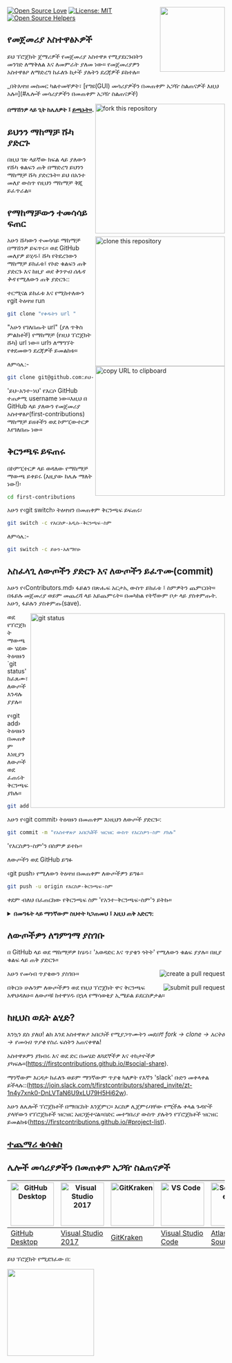 [![Open Source Love](https://badges.frapsoft.com/os/v1/open-source.svg?v=103)](https://github.com/ellerbrock/open-source-badges/)
[<img align="right" width="150" src="https://firstcontributions.github.io/assets/Readme/join-slack-team.png">](https://join.slack.com/t/firstcontributors/shared_invite/zt-1hg51qkgm-Xc7HxhsiPYNN3ofX2_I8FA)
[![License: MIT](https://img.shields.io/badge/License-MIT-green.svg)](https://opensource.org/licenses/MIT)
[![Open Source Helpers](https://www.codetriage.com/roshanjossey/first-contributions/badges/users.svg)](https://www.codetriage.com/roshanjossey/first-contributions)

## የመጀመሪያ አስተዋፅኦዎች

ይህ ፕሮጀክት ጀማሪዎች የመጀመሪያ አስተዋጾ የሚያደርጉበትን መንገድ ለማቅለል እና ለመምራት ያለመ ነው። የመጀመሪያዎን አስተዋፅዖ ለማድረግ ከፈለጉ ከታች ያሉትን ደረጃዎች ይከተሉ።

_በትእዛዝ መስመር ካልተመቸዎት፣ [የግዩ(GUI) መሳሪያዎችን በመጠቀም አጋዥ ስልጠናዎች እዚህ አሉ።](#ሌሎች መሳሪያዎችን በመጠቀም አጋዥ ስልጠናዎች)

<img align="right" width="300" src="https://firstcontributions.github.io/assets/Readme/fork.png" alt="fork this repository" />

#### በማሽንዎ ላይ ጊት ከሌለዎት ፤ [ይጫኑት።](https://docs.github.com/en/get-started/quickstart/set-up-git).

## ይህንን ማከማቻ ሹካ ያድርጉ

በዚህ ገጽ ላይኛው ክፍል ላይ ያለውን የሹካ ቁልፍን ጠቅ በማድረግ ይህንን ማከማቻ ሹካ ያድርጉት።
ይህ በአንተ መለያ ውስጥ የዚህን ማከማቻ ቅጂ ይፈጥራል።

## የማከማቻውን ተመሳሳይ ፍጠር

<img align="right" width="300" src="https://firstcontributions.github.io/assets/Readme/clone.png" alt="clone this repository" />

አሁን ሹካውን ተመሳሳይ ማከማቻ በማሽንዎ ይፍጥሩ። ወደ GitHub መለያዎ ይሂዱ፤ ሹካ የትደረገውን ማከማቻ ይክፈቱ፤ የኮድ ቁልፍን ጠቅ ያድርጉ እና  ከዚያ _ወደ ቅንጥብ ሰሌዳ ቅዳ_ የሚለውን ጠቅ ያድርጉ::

ተርሚናል ይክፈቱ እና የሚከተለውን የgit ትዕዛዝ run 

```bash
git clone "የቀዱትን url "
```

"አሁን የገለበጡት url" (ያለ ጥቅስ ምልክቶች) የማከማቻ (የዚህ ፕሮጀክት ሹካ) url ነው። urlን ለማግኘት የቀደመውን ደረጃዎች ይመልከቱ።

<img align="right" width="300" src="https://firstcontributions.github.io/assets/Readme/copy-to-clipboard.png" alt="copy URL to clipboard" />

ለምሳሌ:-

```bash
git clone git@github.com:ይህ-አንተ-ነህ/first-contributions.git
```

'ይህ-አንተ-ነህ' የእርሶ GitHub ተጠቃሚ username ነው።እዚህ በ GitHub ላይ ያለውን የመጀመሪያ አስተዋፅዖ(first-contributions) ማከማቻ ይዘቶችን ወደ ኮምፒውተርዎ እየገለበጡ ነው።

## ቅርንጫፍ ይፍጠሩ

በኮምፒተርዎ ላይ ወዳለው የማከማቻ ማውጫ ይቀይሩ (እዚያው ከሌሉ ማለት ነው!)፡

```bash
cd first-contributions
```

አሁን የ‹git switch› ትዕዛዝን በመጠቀም ቅርንጫፍ ይፍጠሩ፡

```bash
git switch -c የእርስዎ-አዲሱ-ቅርንጫፍ-ስም
```

ለምሳሌ:-

```bash
git switch -c ይሁን-አለማየሁ
```

## አስፈላጊ ለውጦችን ያድርጉ እና ለውጦችን ይፈጥሙ(commit)

አሁን የ‹Contributors.md› ፋይልን በጽሑፍ አርታኢ ውስጥ ይክፈቱ ፤ ስምዎትን ጨምርበት። በፋይሉ መጀመሪያ ወይም መጨረሻ ላይ አይጨምሩት። በመካከል የትኛውም ቦታ ላይ ያስቀምጡት. አሁን, ፋይሉን ያስቀምጡ(save).

<img align="right" width="450" src="https://firstcontributions.github.io/assets/Readme/git-status.png" alt="git status" />

ወደ የፕሮጀክት ማውጫው ሄደው ትዕዛዙን `git status' ከፈጸሙ፣ ለውጦች እንዳሉ ያያሉ።

የ‹git add› ትዕዛዙን በመጠቀም እነዚያን ለውጦች ወደ ፈጠሩት ቅርንጫፍ ያክሉ።

```bash
git add Contributors.md
```

አሁን የ‹git commit› ትዕዛዙን በመጠቀም እነዚህን ለውጦች ያድርጉ፡:

```bash
git commit -m "የአስተዋጽዖ አበርካቾች ዝርዝር ውስጥ የእርስዎን-ስም ያክሉ"
```

'የእርስዎን-ስም'ን በስምዎ ይተኩ፡፡

ለውጦችን ወደ GitHub ይግፉ

‹git push› የሚለውን ትዕዛዝ በመጠቀም ለውጦችዎን ይግፉ፡፡

```bash
git push -u origin የእርስዎ-ቅርንጫፍ-ስም
```

ቀደም ብለህ በፈጠርከው የቅርንጫፍ ስም 'የአንተ-ቅርንጫፍ-ስም'ን ይትኩ።

<details>
<summary> <strong>በመግፋት ላይ ማንኛውም ስህተት ካጋጠመህ ፤ እዚህ ጠቅ አድርግ:</strong> </summary>

- ### Authentication Error
     <pre>remote: Support for password authentication was removed on August 13, 2021. Please use a personal access token instead.
  remote: Please see https://github.blog/2020-12-15-token-authentication-requirements-for-git-operations/ for more information.
  fatal: Authentication failed for 'https://github.com/<your-username>/first-contributions.git/'</pre>
  Go to [GitHub's tutorial](https://docs.github.com/en/authentication/connecting-to-github-with-ssh/adding-a-new-ssh-key-to-your-github-account) on generating and configuring an SSH key to your account.

</details>

## ለውጦችዎን ለግምገማ ያስገቡ

በ GitHub ላይ ወደ ማከማቻዎ ከሄዱ፣ 'አወዳድር እና ጥያቄን ጎትት' የሚለውን ቁልፍ ያያሉ። በዚያ ቁልፍ ላይ ጠቅ ያድርጉ።

<img style="float: right;" src="https://firstcontributions.github.io/assets/Readme/compare-and-pull.png" alt="create a pull request" />

አሁን የመሳብ ጥያቄውን ያስገቡ።

<img style="float: right;" src="https://firstcontributions.github.io/assets/Readme/submit-pull-request.png" alt="submit pull request" />

በቅርቡ ሁሉንም ለውጦችዎን ወደ የዚህ ፕሮጀክት ዋና ቅርንጫፍ አዋህዳለሁ። ለውጦቹ ከተዋሃዱ በኋላ የማሳወቂያ ኢሜይል ይደርስዎታል።

## ከዚህስ ወዴት ልሂድ?

እንኳን ደስ ያለህ! ልክ እንደ አስተዋጽዖ አበርካች የሚያጋጥሙትን መደበኛ _fork -> clone -> አርትዕ -> የመሳብ ጥያቄ_ የስራ ፍሰትን አጠናቀዋል!

አስተዋጾዎን ያክብሩ እና ወደ ድር በመሄድ ለጓደኞችዎ እና ተከታዮችዎ ያካፍሉ።(https://firstcontributions.github.io/#social-share).

ማንኛውም እርዳታ ከፈለጉ ወይም ማንኛውም ጥያቄ ካለዎት የእኛን 'slack' ቡድን መቀላቀል ይችላሉ::(https://join.slack.com/t/firstcontributors/shared_invite/zt-1n4y7xnk0-DnLVTaN6U9xLU79H5Hi62w).

አሁን ለሌሎች ፕሮጀክቶች በማበርከት እንጀምር። እርስዎ ሊጀምሩባቸው የሚችሉ ቀላል ጉዳዮች ያላቸውን የፕሮጀክቶች ዝርዝር አዘጋጅተናል።በድር መተግበሪያ ውስጥ ያሉትን የፕሮጀክቶች ዝርዝር ይመልከቱ(https://firstcontributions.github.io/#project-list).

## [ተጨማሪ ቁሳቁስ](additional-material/git_workflow_scenarios/additional-material.md)

## ሌሎች መሳሪያዎችን በመጠቀም አጋዥ ስልጠናዎች

| <a href="gui-tool-tutorials/github-desktop-tutorial.md"><img alt="GitHub Desktop" src="https://desktop.github.com/images/desktop-icon.svg" width="100"></a> | <a href="gui-tool-tutorials/github-windows-vs2017-tutorial.md"><img alt="Visual Studio 2017" src="https://upload.wikimedia.org/wikipedia/commons/c/cd/Visual_Studio_2017_Logo.svg" width="100"></a> | <a href="gui-tool-tutorials/gitkraken-tutorial.md"><img alt="GitKraken" src="https://firstcontributions.github.io/assets/gui-tool-tutorials/gitkraken-tutorial/gk-icon.png" width="100"></a> | <a href="gui-tool-tutorials/github-windows-vs-code-tutorial.md"><img alt="VS Code" src="https://upload.wikimedia.org/wikipedia/commons/2/2d/Visual_Studio_Code_1.18_icon.svg" width=100></a> | <a href="gui-tool-tutorials/sourcetree-macos-tutorial.md"><img alt="Sourcetree App" src="https://wac-cdn.atlassian.com/dam/jcr:81b15cde-be2e-4f4a-8af7-9436f4a1b431/Sourcetree-icon-blue.svg" width=100></a> | <a href="gui-tool-tutorials/github-windows-intellij-tutorial.md"><img alt="IntelliJ IDEA" src="https://upload.wikimedia.org/wikipedia/commons/thumb/9/9c/IntelliJ_IDEA_Icon.svg/512px-IntelliJ_IDEA_Icon.svg.png" width=100></a> |
| ----------------------------------------------------------------------------------------------------------------------------------------------------------- | --------------------------------------------------------------------------------------------------------------------------------------------------------------------------------------------------- | -------------------------------------------------------------------------------------------------------------------------------------------------------------------------------------------- | -------------------------------------------------------------------------------------------------------------------------------------------------------------------------------------------- | ------------------------------------------------------------------------------------------------------------------------------------------------------------------------------------------------------------ | -------------------------------------------------------------------------------------------------------------------------------------------------------------------------------------------------------------------------------- |
| [GitHub Desktop](gui-tool-tutorials/github-desktop-tutorial.md)                                                                                             | [Visual Studio 2017](gui-tool-tutorials/github-windows-vs2017-tutorial.md)                                                                                                                          | [GitKraken](gui-tool-tutorials/gitkraken-tutorial.md)                                                                                                                                        | [Visual Studio Code](gui-tool-tutorials/github-windows-vs-code-tutorial.md)                                                                                                                  | [Atlassian Sourcetree](gui-tool-tutorials/sourcetree-macos-tutorial.md)                                                                                                                                      | [IntelliJ IDEA](gui-tool-tutorials/github-windows-intellij-tutorial.md)                                                                                                                                                          |

<p>ይህ ፕሮጀክት የሚደገፈው በ:</p>
<p>
  <a href="https://www.digitalocean.com/">
    <img src="https://opensource.nyc3.cdn.digitaloceanspaces.com/attribution/assets/SVG/DO_Logo_horizontal_blue.svg" width="201px">
  </a>
</p>





